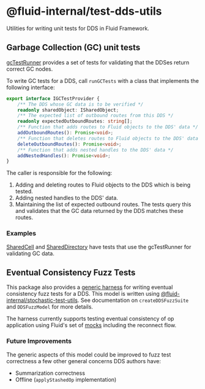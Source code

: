 # @fluid-internal/test-dds-utils

Utilities for writing unit tests for DDS in Fluid Framework.

## Garbage Collection (GC) unit tests

[gcTestRunner](./src/gcTestRunner.ts) provides a set of tests for validating that the DDSes return correct GC nodes.

To write GC tests for a DDS, call `runGCTests` with a class that implements the following interface:

```typescript
export interface IGCTestProvider {
	/** The DDS whose GC data is to be verified */
	readonly sharedObject: ISharedObject;
	/** The expected list of outbound routes from this DDS */
	readonly expectedOutboundRoutes: string[];
	/** Function that adds routes to Fluid objects to the DDS' data */
	addOutboundRoutes(): Promise<void>;
	/** Function that deletes routes to Fluid objects to the DDS' data */
	deleteOutboundRoutes(): Promise<void>;
	/** Function that adds nested handles to the DDS' data */
	addNestedHandles(): Promise<void>;
}
```

The caller is responsible for the following:

1. Adding and deleting routes to Fluid objects to the DDS which is being tested.
2. Adding nested handles to the DDS' data.
3. Maintaining the list of expected outbound routes. The tests query this and validates that the GC data returned by the DDS matches these routes.

### Examples

[SharedCell](../cell/src/test/cell.spec.ts) and [SharedDirectory](../map/test/directory.spec.ts) have tests that use the gcTestRunner for validating GC data.

## Eventual Consistency Fuzz Tests

This package also provides a [generic harness](./src/ddsFuzzHarness.ts) for writing eventual consistency fuzz tests for a DDS.
This model is written using [@fluid-internal/stochastic-test-utils](../../test/stochastic-test-utils/README.md).
See documentation on `createDDSFuzzSuite` and `DDSFuzzModel` for more details.

The harness currently supports testing eventual consistency of op application using Fluid's set of [mocks](../../runtime/test-runtime-utils/README.md)
including the reconnect flow.

### Future Improvements

The generic aspects of this model could be improved to fuzz test correctness a few other general concerns DDS authors have:

-   Summarization correctness
-   Offline (`applyStashedOp` implementation)
